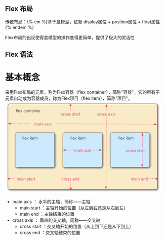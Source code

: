 ## Flex 布局

传统布局：{% em %}基于盒模型，依赖 display属性 + position属性 + float属性{% endem %}

Flex布局的出现使得盒模型的操作变得更简单，提供了极大的灵活性

## Flex 语法

# 基本概念

采用Flex布局的元素，称为Flex容器（flex container），简称"容器"。它的所有子元素自动成为容器成员，称为Flex项目（flex item），简称"项目"。
![flex1](/assets/CSS/flex布局/flex1.jpg)

* main axis  ： 水平的主轴，简称——主轴
    * main start ：主轴开始的位置（从左到右还是从右到左）
    * main end   ：主轴结束的位置
* cross axis ： 垂直的交叉轴，简称——交叉轴
    * cross start ：交叉轴开始的位置（从上到下还是从下到上）
    * cross end   ：交叉轴结束的位置

